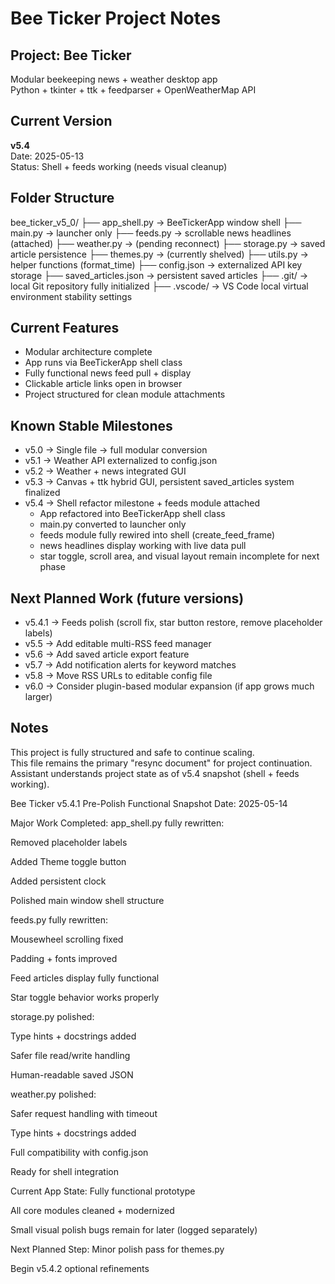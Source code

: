# Bee Ticker Project Notes

## Project: Bee Ticker
Modular beekeeping news + weather desktop app  
Python + tkinter + ttk + feedparser + OpenWeatherMap API

## Current Version
**v5.4**  
Date: 2025-05-13  
Status: Shell + feeds working (needs visual cleanup)

## Folder Structure
bee_ticker_v5_0/
├── app_shell.py → BeeTickerApp window shell
├── main.py → launcher only
├── feeds.py → scrollable news headlines (attached)
├── weather.py → (pending reconnect)
├── storage.py → saved article persistence
├── themes.py → (currently shelved)
├── utils.py → helper functions (format_time)
├── config.json → externalized API key storage
├── saved_articles.json → persistent saved articles
├── .git/ → local Git repository fully initialized
├── .vscode/ → VS Code local virtual environment stability settings

## Current Features
- Modular architecture complete
- App runs via BeeTickerApp shell class
- Fully functional news feed pull + display
- Clickable article links open in browser
- Project structured for clean module attachments

## Known Stable Milestones
- v5.0 → Single file → full modular conversion
- v5.1 → Weather API externalized to config.json
- v5.2 → Weather + news integrated GUI
- v5.3 → Canvas + ttk hybrid GUI, persistent saved_articles system finalized
- v5.4 → Shell refactor milestone + feeds module attached
    - App refactored into BeeTickerApp shell class
    - main.py converted to launcher only
    - feeds module fully rewired into shell (create_feed_frame)
    - news headlines display working with live data pull
    - star toggle, scroll area, and visual layout remain incomplete for next phase

## Next Planned Work (future versions)
- v5.4.1 → Feeds polish (scroll fix, star button restore, remove placeholder labels)
- v5.5 → Add editable multi-RSS feed manager
- v5.6 → Add saved article export feature
- v5.7 → Add notification alerts for keyword matches
- v5.8 → Move RSS URLs to editable config file
- v6.0 → Consider plugin-based modular expansion (if app grows much larger)

## Notes
This project is fully structured and safe to continue scaling.  
This file remains the primary "resync document" for project continuation.  
Assistant understands project state as of v5.4 snapshot (shell + feeds working).

Bee Ticker v5.4.1 Pre-Polish Functional Snapshot
Date: 2025-05-14

Major Work Completed:
app_shell.py fully rewritten:

Removed placeholder labels

Added Theme toggle button

Added persistent clock

Polished main window shell structure

feeds.py fully rewritten:

Mousewheel scrolling fixed

Padding + fonts improved

Feed articles display fully functional

Star toggle behavior works properly

storage.py polished:

Type hints + docstrings added

Safer file read/write handling

Human-readable saved JSON

weather.py polished:

Safer request handling with timeout

Type hints + docstrings added

Full compatibility with config.json

Ready for shell integration

Current App State:
Fully functional prototype

All core modules cleaned + modernized

Small visual polish bugs remain for later (logged separately)

Next Planned Step:
Minor polish pass for themes.py

Begin v5.4.2 optional refinements
